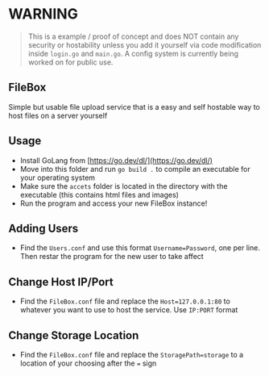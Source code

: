 # WARNING
> This is a example / proof of concept and does NOT contain any security or hostability unless you add it yourself via code modification inside `login.go` and `main.go`. A config system is currently being worked on for public use.

## FileBox
Simple but usable file upload service that is a easy and self hostable way to host files on a server yourself

## Usage
- Install GoLang from [https://go.dev/dl/](https://go.dev/dl/)
- Move into this folder and run `go build .` to compile an executable for your operating system
- Make sure the `accets` folder is located in the directory with the executable (this contains html files and images)
- Run the program and access your new FileBox instance!

## Adding Users
- Find the `Users.conf` and use this format `Username=Password`, one per line. Then restar the program for the new user to take affect

## Change Host IP/Port
- Find the `FileBox.conf` file and replace the `Host=127.0.0.1:80` to whatever you want to use to host the service. Use `IP:PORT` format

## Change Storage Location
- Find the `FileBox.conf` file and replace the `StoragePath=storage` to a location of your choosing after the `=` sign
